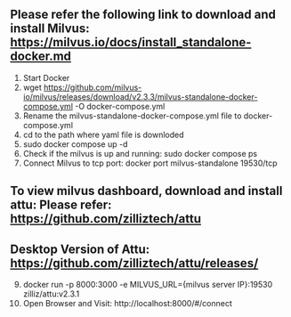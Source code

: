 ## Please refer the following link to download and install Milvus: https://milvus.io/docs/install_standalone-docker.md
1. Start Docker
2. wget https://github.com/milvus-io/milvus/releases/download/v2.3.3/milvus-standalone-docker-compose.yml -O docker-compose.yml
3. Rename the milvus-standalone-docker-compose.yml file to docker-compose.yml
4. cd to the path where yaml file is downloded
5. sudo docker compose up -d
6. Check if the milvus is up and running: sudo docker compose ps
7. Connect Milvus to tcp port: docker port milvus-standalone 19530/tcp

## To view milvus dashboard, download and install attu: Please refer: https://github.com/zilliztech/attu
## Desktop Version of Attu: https://github.com/zilliztech/attu/releases/
9. docker run -p 8000:3000 -e MILVUS_URL={milvus server IP}:19530 zilliz/attu:v2.3.1
10. Open Browser and Visit: http://localhost:8000/#/connect
